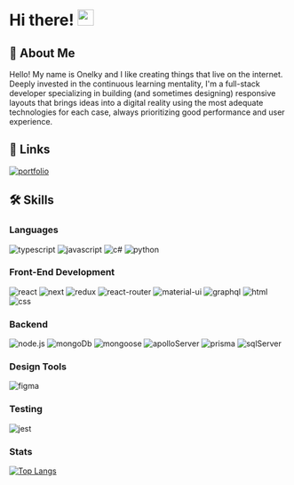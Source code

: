 # Hi there! <img src="https://media.giphy.com/media/hvRJCLFzcasrR4ia7z/giphy.gif" width="29px" height="29px">

## 🚀 About Me

Hello! My name is Onelky and I like creating things that live on the internet. Deeply invested in the continuous learning mentality, I'm a full-stack developer specializing in building (and sometimes designing) responsive layouts that brings ideas into a digital reality using the most adequate technologies for each case, always prioritizing good performance and user experience.

## 🔗 Links

[![portfolio](https://img.shields.io/badge/Portfolio-007ADE?style=for-the-badge&logo=&logoColor=white)](https://portfolio-onelky.vercel.app)

## 🛠️ Skills

### Languages

![typescript](https://img.shields.io/badge/TypeScript-3178C6?style=for-the-badge&logo=typescript&logoColor=white)
![javascript](https://img.shields.io/badge/JavaScript-323330?style=for-the-badge&logo=javascript&logoColor=F7DF1E)
![c#](https://img.shields.io/badge/C%20Sharp-6d2f7a?style=for-the-badge&logo=csharp&logoColor=white)
![python](https://img.shields.io/badge/Python-3776AB?style=for-the-badge&logo=python&logoColor=white)

### Front-End Development

![react](https://img.shields.io/badge/React-20232A?style=for-the-badge&logo=react&logoColor=61DAFB)
![next](https://img.shields.io/badge/Next-000000?style=for-the-badge&logo=nextdotjs&logoColor=FFFFFF)
![redux](https://img.shields.io/badge/Redux-593D88?style=for-the-badge&logo=redux&logoColor=white)
![react-router](https://img.shields.io/badge/React_Router-CA4245?style=for-the-badge&logo=react-router&logoColor=white)
![material-ui](https://img.shields.io/badge/Material_UI-0081CB?style=for-the-badge&logo=mui&logoColor=white)
![graphql](https://img.shields.io/badge/GraphQL-E434AA?style=for-the-badge&logo=graphql&logoColor=white)
![html](https://img.shields.io/badge/HTML5-E34F26?style=for-the-badge&logo=html5&logoColor=white)
![css](https://img.shields.io/badge/CSS3-1572B6?style=for-the-badge&logo=css3&logoColor=white)

### Backend

![node.js](https://img.shields.io/badge/Node.js-7cb467?style=for-the-badge&logo=Node.js&logoColor=white)
![mongoDb](https://img.shields.io/badge/MongoDB-199555?style=for-the-badge&logo=mongoDb&logoColor=white)
![mongoose](https://img.shields.io/badge/Mongoose-8C0808?style=for-the-badge&logo=mongoose&logoColor=white)
![apolloServer](https://img.shields.io/badge/Apollo%20Server-080808?style=for-the-badge&logo=apollo&logoColor=white)
![prisma](https://img.shields.io/badge/Prisma-343d4e?style=for-the-badge&logo=prisma&logoColor=white)
![sqlServer](https://img.shields.io/badge/SQL%20Server-EB4246?style=for-the-badge&logo=sql&logoColor=white)


### Design Tools

![figma](https://img.shields.io/badge/figma-000000?style=for-the-badge&logo=figma&logoColor=white)

### Testing

![jest](https://img.shields.io/badge/Jest-C21325?style=for-the-badge&logo=jest&logoColor=white)

### Stats

[![Top Langs](https://github-readme-stats.vercel.app/api/top-langs/?username=onelky)](https://github.com/anuraghazra/github-readme-stats)


